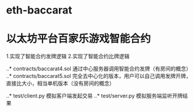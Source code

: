 # eth-baccarat
# 以太坊平台百家乐游戏智能合约
 1.实现了智能合约发牌逻辑
 2.实现了智能合约比牌逻辑

 ..* contracts/baccarat4.sol  通过中心服务器调用智能合约发牌（有房间的概念）
 ..* contracts/baccarat5.sol  完全去中心化的版本，用户可以自己调用发牌开牌，直接比大小，相当单机版本（没有房间的概念）

 ..* test/client.py 模拟客户端发起交易
 ..* test/server.py 模拟服务端监听开牌结果
